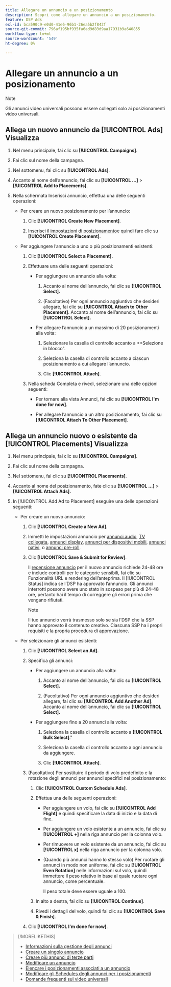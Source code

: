 ```yaml
---
title: Allegare un annuncio a un posizionamento
description: Scopri come allegare un annuncio a un posizionamento.
feature: DSP Ads
exl-id: bca590c9-e0d0-41e6-96b1-26ea5b2f842f
source-git-commit: 796af195bf935fa6ad9d83d9aa17931b9a640855
workflow-type: tm+mt
source-wordcount: '549'
ht-degree: 0%

---
```


# Allegare un annuncio a un posizionamento

>[!NOTE]
>
>Gli annunci video universali possono essere collegati solo ai posizionamenti video universali.

## Allega un nuovo annuncio da [!UICONTROL Ads] Visualizza

1. Nel menu principale, fai clic su **[!UICONTROL Campaigns]**.

1. Fai clic sul nome della campagna.

1. Nel sottomenu, fai clic su **[!UICONTROL Ads]**.

1. Accanto al nome dell’annuncio, fai clic su  **[!UICONTROL ...]** > **[!UICONTROL Add to Placements]**.

1. Nella schermata Inserisci annuncio, effettua una delle seguenti operazioni:

   * Per creare un nuovo posizionamento per l’annuncio:

      1. Clic **[!UICONTROL Create New Placement]**.

      1. Inserisci il [impostazioni di posizionamento](/help/dsp/campaign-management/placements/placement-settings.md)e quindi fare clic su **[!UICONTROL Create Placement]**.

   * Per aggiungere l’annuncio a uno o più posizionamenti esistenti:

      1. Clic **[!UICONTROL Select a Placement].**

      1. Effettuare una delle seguenti operazioni:

         * Per aggiungere un annuncio alla volta:

            1. Accanto al nome dell’annuncio, fai clic su **[!UICONTROL Select].**

            1. (Facoltativo) Per ogni annuncio aggiuntivo che desideri allegare, fai clic su **[!UICONTROL Attach to Other Placement]**. Accanto al nome dell’annuncio, fai clic su **[!UICONTROL Select].**

         * Per allegare l’annuncio a un massimo di 20 posizionamenti alla volta:

            1. Selezionare la casella di controllo accanto a **Selezione in blocco&quot;.

            1. Seleziona la casella di controllo accanto a ciascun posizionamento a cui allegare l’annuncio.

            1. Clic **[!UICONTROL Attach]**.

      1. Nella scheda Completa e rivedi, selezionare una delle opzioni seguenti:

         * Per tornare alla vista Annunci, fai clic su **[!UICONTROL I'm done for now]**.

         * Per allegare l’annuncio a un altro posizionamento, fai clic su **[!UICONTROL Attach To Other Placement]**.

## Allega un annuncio nuovo o esistente da [!UICONTROL Placements] Visualizza

1. Nel menu principale, fai clic su **[!UICONTROL Campaigns]**.

1. Fai clic sul nome della campagna.

1. Nel sottomenu, fai clic su **[!UICONTROL Placements]**.

1. Accanto al nome del posizionamento, fate clic su  **[!UICONTROL ...]** > **[!UICONTROL Attach Ads].**

1. In [!UICONTROL Add Ad to Placement] eseguire una delle operazioni seguenti:

   * Per creare un nuovo annuncio:

      1. Clic **[!UICONTROL Create a New Ad]**.

      1. Immetti le impostazioni annuncio per [annunci audio](ad-settings-audio.md), [TV collegata](ad-settings-connected-tv.md), [annunci display](ad-settings-display.md), [annunci per dispositivi mobili](ad-settings-mobile.md), [annunci nativi](ad-settings-native.md), o [annunci pre-roll](ad-settings-pre-roll.md).

      1. Clic **[!UICONTROL Save & Submit for Review]**.

         Il [recensione annuncio](ad-about.md) per il nuovo annuncio richiede 24-48 ore e include controlli per le categorie sensibili, fai clic su Funzionalità URL e rendering dell’anteprima. Il [!UICONTROL Status] indica se l’DSP ha approvato l’annuncio. Gli annunci interrotti possono avere uno stato in sospeso per più di 24-48 ore, pertanto hai il tempo di correggere gli errori prima che vengano rifiutati.

         >[!NOTE]
         >
         >Il tuo annuncio verrà trasmesso solo se sia l’DSP che la SSP hanno approvato il contenuto creativo. Ciascuna SSP ha i propri requisiti e la propria procedura di approvazione.

   * Per selezionare gli annunci esistenti:

      1. Clic **[!UICONTROL Select an Ad].**

      1. Specifica gli annunci:

         * Per aggiungere un annuncio alla volta:

            1. Accanto al nome dell’annuncio, fai clic su **[!UICONTROL Select].**

            1. (Facoltativo) Per ogni annuncio aggiuntivo che desideri allegare, fai clic su **[!UICONTROL Add Another Ad]**. Accanto al nome dell’annuncio, fai clic su **[!UICONTROL Select].**

         * Per aggiungere fino a 20 annunci alla volta:

            1. Seleziona la casella di controllo accanto a **[!UICONTROL Bulk Select]**.&quot;

            1. Seleziona la casella di controllo accanto a ogni annuncio da aggiungere.

            1. Clic **[!UICONTROL Attach]**.

      1. (Facoltativo) Per sostituire il periodo di volo predefinito e la rotazione degli annunci per annunci specifici nel posizionamento:

         1. Clic **[!UICONTROL Custom Schedule Ads]**.

         1. Effettua una delle seguenti operazioni:

            * Per aggiungere un volo, fai clic su **[!UICONTROL Add Flight]** e quindi specificare la data di inizio e la data di fine.

            * Per aggiungere un volo esistente a un annuncio, fai clic su **[!UICONTROL +]** nella riga annuncio per la colonna volo.

            * Per rimuovere un volo esistente da un annuncio, fai clic su **[!UICONTROL x]** nella riga annuncio per la colonna volo.

            * (Quando più annunci hanno lo stesso volo) Per ruotare gli annunci in modo non uniforme, fai clic su **[!UICONTROL Even Rotation]** nelle informazioni sul volo, quindi immettere il peso relativo in base al quale ruotare ogni annuncio, come percentuale.

              Il peso totale deve essere uguale a 100.

         1. In alto a destra, fai clic su **[!UICONTROL Continue]**.

         1. Rivedi i dettagli del volo, quindi fai clic su **[!UICONTROL Save & Finish]**.

      1. Clic **[!UICONTROL I'm done for now]**.

>[!MORELIKETHIS]
>
>* [Informazioni sulla gestione degli annunci](ad-about.md)
>* [Creare un singolo annuncio](ad-create.md)
>* [Creare più annunci di terze parti](ad-create-multiple.md)
>* [Modificare un annuncio](ad-edit.md)
>* [Elencare i posizionamenti associati a un annuncio](ad-list-placements.md)
>* [Modificare gli Schedules degli annunci per i posizionamenti](/help/dsp/campaign-management/placements/placement-edit-ad-schedule.md)
>* [Domande frequenti sui video universali](/help/dsp/campaign-management/faq-universal-video.md)
